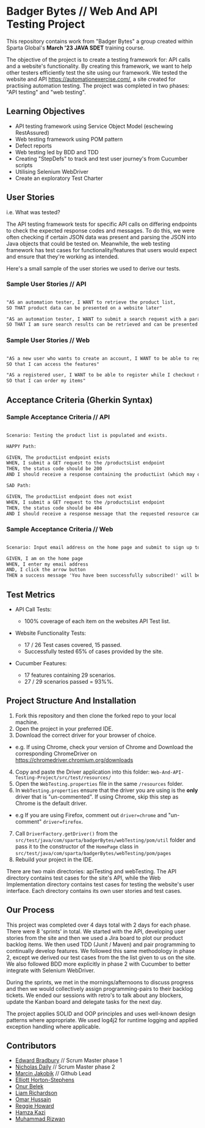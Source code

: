 # Badger Bytes // Web And API Testing Project

This repository contains work from "Badger Bytes" a group created within Sparta Global's **March '23 JAVA SDET** training course.

The objective of the project is to create a testing framework for: API calls and a website's functionality. By creating this framework, we want to help other testers efficiently test the site using our framework. We tested the website and API <https://automationexercise.com/>, a site created for practising automation testing. The project was completed in two phases: "API testing" and "web testing".

## Learning Objectives

- API testing framework using Service Object Model (eschewing RestAssured)
- Web testing framework using POM pattern
- Defect reports
- Web testing led by BDD and TDD
- Creating "StepDefs" to track and test user journey's from Cucumber scripts
- Utilising Selenium WebDriver
- Create an exploratory Test Charter

## User Stories

i.e. What was tested?

The API testing framework tests for specific API calls on differing endpoints to check the expected response codes and messages. To do this, we were often checking if certain JSON data was present and parsing the JSON into Java objects that could be tested on. Meanwhile, the web testing framework has test cases for functionality/features that users would expect and ensure that they're working as intended.

Here's a small sample of the user stories we used to derive our tests.

### Sample User Stories // API

```md

"AS an automation tester, I WANT to retrieve the product list,
SO THAT product data can be presented on a website later"

"AS an automation tester, I WANT to submit a search request with a parameter, 
SO THAT I am sure search results can be retrieved and can be presented on a website later

```

### Sample User Stories // Web

```md

"AS a new user who wants to create an account, I WANT to be able to register with my personal information,
SO that I can access the features"

"AS a registered user, I WANT to be able to register while I checkout my cart,
SO that I can order my items"
```

## Acceptance Criteria (Gherkin Syntax)

### Sample Acceptance Criteria // API

```md

Scenario: Testing the product list is populated and exists.

HAPPY Path:

GIVEN, The productList endpoint exists
WHEN, I submit a GET request to the /productsList endpoint
THEN, the status code should be 200
AND I should receive a response containing the productList (which may or may not be empty)

SAD Path:

GIVEN, The productList endpoint does not exist
WHEN, I submit a GET request to the /productsList endpoint
THEN, the status code should be 404
AND I should receive a response message that the requested resource cannot be found
```

### Sample Acceptance Criteria // Web

```md

Scenario: Input email address on the home page and submit to sign up to the Mailing List.

GIVEN, I am on the home page      
WHEN, I enter my email address      
AND, I click the arrow button      
THEN a success message 'You have been successfully subscribed!' will be visible   

```

## Test Metrics

- API Call Tests:
  - 100% coverage of each item on the websites API Test list.

- Website Functionality Tests:
  - 17 / 26 Test cases covered, 15 passed.
  - Successfully tested 65% of cases provided by the site.

- Cucumber Features:
  - 17 features containing 29 scenarios.
  - 27 / 29 scenarios passed = 93%%.

## Project Structure And Installation

1. Fork this repository and then clone the forked repo to your local machine.
2. Open the project in your preferred IDE.
3. Download the correct driver for your browser of choice.

- e.g. If using Chrome, check your version of Chrome and Download the corresponding ChromeDriver on https://chromedriver.chromium.org/downloads

4. Copy and paste the Driver application into this folder: `Web-And-API-Testing-Project/src/test/resources/`
5. Open the `WebTesting.properties` file in the same `/resources` folder.
6. In `WebTesting.properties` ensure that the driver you are using is the **only** driver that is "un-commented". If using Chrome, skip this step as Chrome is the default driver.

- e.g If you are using Firefox, comment out `driver=chrome` and "un-comment" `driver=firefox`.

7. Call `DriverFactory.getDriver()` from the `src/test/java/com/sparta/badgerBytes/webTesting/pom/util` folder and pass it to the constructor of the `HomePage` class in `src/test/java/com/sparta/badgerBytes/webTesting/pom/pages`
8. Rebuild your project in the IDE.

There are two main directories: apiTesting and webTesting. The API directory contains test cases for the site's API, while the Web Implementation directory contains test cases for testing the website's user interface. Each directory contains its own user stories and test cases.

## Our Process

This project was completed over 4 days total with 2 days for each phase. There were 8 'sprints' in total. We started with the API, developing user stories from the site and then we used a Jira board to plot our product backlog items. We then used TDD (Junit / Maven) and pair programming to continually develop features. We followed this same methodology in phase 2, except we derived our test cases from the the list given to us on the site. We also followed BDD more explicitly in phase 2 with Cucumber to better integrate with Selenium WebDriver.

During the sprints, we met in the mornings/afternoons to discuss progress and then we would collectively assign programming-pairs to their backlog tickets. We ended our sessions with retro's to talk about any blockers, update the Kanban board and delegate tasks for the next day.

The project applies SOLID and OOP principles and uses well-known design patterns where appropriate. We used log4j2 for runtime logging and applied exception handling where applicable.

## Contributors

- [Edward Bradbury](https://github.com/@edwardbradbury) // Scrum Master phase 1
- [Nicholas Daily](https://github.com/@NicholasDaily) // Scrum Master phase 2
- [Marcin Jakobik](https://github.com/@MarcinJakobik) // Github Lead
- [Elliott Horton-Stephens](https://github.com/@ells101)
- [Onur Belek](https://github.com/@Eluented)
- [Liam Richardson](https://github.com/@LRichardson-git)
- [Omar Hussain](https://github.com/@OmarHussain01)
- [Reggie Howard](https://github.com/@Reg-Howard)
- [Hamza Kazi](https://github.com/@HamzaKazi)
- [Muhammad Rizwan](https://github.com/@usmanrizwan1)
